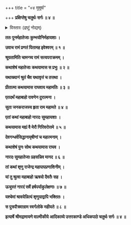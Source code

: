 +++
title = "०४ मुमूर्षा"

+++
**प्रक्षिप्तेषु चतुर्थः सर्गः ॥ ४ ॥**

<details><summary>विस्तारः (द्रष्टुं नोद्यम्)</summary>

अगस्त्येन रामं प्रति तत्-करान् मरणेच्छया रावणेन सीता-हरण-करणोक्तिः ॥ १ ॥
</details>


**ततः पुनर्महातेजाः कुम्भयोनिर्महायशाः ।**

**उवाच रामं प्रणतं पितामह इवेश्वरम् ॥ १ ॥**

**श्रूयतामिति चामन्त्र्य रामं सत्यपराक्रमम् ।**

**कथाशेषं महातेजाः कथयामास स प्रभुः ॥ २ ॥**

**यथाख्यानं श्रुतं चैव यथावृत्तं च तत्तथा ।**

**प्रीतात्मा कथयामास राघवाय महामतिः ॥ ३ ॥**

**एतदर्थं महाबाहो रावणेन दुरात्मना ।**

**सुता जनकराजस्य हृता राम महामते ॥ ४ ॥**

**एतां कथां महाबाहो नारदः सुमहायशाः ।**

**कथयामास मह्यं वै मेरौ गिरिवरोत्तमे ॥ ५ ॥**

**देवगन्धर्वसिद्धानामृषीणां च महात्मनाम् ।**

**कथाशेषं पुनः सोथ कथयामास राघव ।**

**नारदः सुमहातेजाः प्रहसन्निव मानद ॥ ६ ॥**

**तां कथां शृणु राजेन्द्र महापापप्रणाशिनीम् ।**

**यां तु श्रुत्वा महाबाहो ऋषयो दैवतैः सह ।**

**ऊचुस्तं नारदं सर्वे हर्षपर्याकुलेक्षणाः ॥ ७ ॥**

**यश्चेमां श्रावयेन्नित्यं शृणुयाद्वापि भक्तितः ।**

**स पुत्रपौत्रवान्राम स्वर्गलोके महीयते ॥ ८ ॥**

**इत्यार्षे श्रीमद्रामायणे वाल्मीकीये आदिकाव्ये उत्तरकाण्डे अधिकपाठे चतुर्थः सर्गः ॥ ४ ॥**
